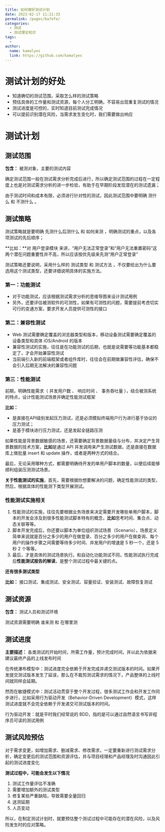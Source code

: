 ```yaml
---
title: 如何做好测试计划
date: 2023-02-17 11:21:33
permalink: /pages/ba7efe/
categories:
  - 测试
  - 测试理论知识
tags:
  - 
author: 
  name: kamalyes
  link: https://github.com/kamalyes
---
```

测试计划的好处
=======

*   知道确切的测试范围，采取怎么样的测试策略
*   预估具体的工作量和测试资源，每个人分工明确，不容易出现重复测试的情况
*   测试进度是可控的，实时知道目前测试完成情况
*   可以提前识别潜在风险，当需求发生变化时，我们需要做出响应

测试计划
====

测试范围
----

**包含：** 被测对象，主要的测试内容

确定测试范围一般在测试需求分析完成后进行，所以确定测试范围的过程在一定程度上也是对测试需求分析的进一步检验，有助于在早期阶段发现潜在的测试遗漏；

由于测试时间和成本有限，必须进行针对性的测试，因此测试范围中要明确 测什么 和 不测什么 。

测试策略
----

测试策略就是要明确 先测什么后测什么 和 如何来测 ，明确测试的重点，以及各项测试的先后顺序；

**比如：**对 用户登录模块 来讲，“用户无法正常登录”和“用户无法重置密码”这两个潜在问题重要性并不高，所以应该按优先级来先测“用户正常登录”

测试策略还要说明，采用什么样的 测试类型 和 测试方法 ，不仅要给出为什么要选用这个测试类型，还要详细说明具体的实施方法。

### 第一：功能测试

*   对于功能测试，应该根据测试需求分析的思维导图来设计测试用例
*   另外，还要评估被测软件的可测性，如果有可测性的问题，需要提前考虑切实可行的变通方案，要求开发人员提供可测性的接口

### 第二：兼容性测试

*   Web 测试需要确定覆盖的浏览器类型和版本，移动设备测试需要确定覆盖的设备类型和具体 iOS/Android 的版本
*   兼容性测试的实施，往往是在功能测试的后期，也就是说需要等功能基本都稳定了，才会开始兼容性测试
*   当前端引入新的前端框架或者组件库时，往往会在前期做兼容性评估，确保不会引入后期无法解决的兼容性问题

### 第三：性能测试

前期，明确性能需求（ 并发用户数 、 响应时间 、 事务吞吐量 ），结合被测系统的特点，设计性能测试场景并确定性能测试框架

**比如：**

*   是直接在API级别发起压力测试，还是必须模拟终端用户行为进行基于协议的压力测试；
*   是基于模块进行压力测试，还是发起全链路压测

如果性能是背景数据敏感的场景，还需要确定背景数据量级与分布，并决定产生背景数据的技术方案，**比如**是通过 API 并发调用来产生测试数据，还是直接在数据库上做批量 insert 和 update 操作，或者是两种方式的结合。

最后，无论采用哪种方式，都需要明确待开发的单用户脚本的数量，以便后续能够顺利组装压测测试场景。

**关于性能测试的实施**，首先，需要根据你想要解决的问题，确定性能测试的类型，然后，根据具体的性能测下类型开展测试。

### **性能测试实施相关**

1.  性能测试的实施，往往先要根据业务场景来决定需要开发哪些单用户脚本，脚本的开发会涉及到很多性能测试脚本特有的概念，**比如**思考时间、集合点、动态关联等等。
2.  脚本开发完成后，你还要以脚本为单位组织测试场景（Scenario），场景定义简单来说就是百分之多少的用户在做登录、百分之多少的用户在做查询、每个用户的操作步骤之间需要等待多少时间、并发用户的增速是 5 秒一个，还是 5 秒 2 个等等。
3.  最后，才是具体的测试场景执行。和自动化功能测试不同，性能测试执行完成后**性能测试报告的解读**，是整个测试过程中最关键的点。

**还有很多测试类型**

**比如：** 接口测试、集成测试、安全测试、容量验证、安装测试、故障恢复测试

测试资源
----

**包含：** 测试人员和测试环境

测试资源需要明确 谁来测 和 在哪里测 

测试进度
----

**主要描述：** 各类测试的开始时间，所需工作量，预计完成时间，并以此为依据来建议最终产品的上线发布时间

在传统瀑布模型中：测试进度完全依赖于开发完成并递交测试版本的时间。如果开发提交测试版本发生了延误，那么在不裁剪测试需求的情况下，产品整体的上线时间就同样会延期。

然而在敏捷模式中：测试活动贯穿于整个开发过程，很多测试工作会和开发工作同步进行，比如采用行为驱动开发（Behavior-Driven Development）模式，这样测试进度就不会完全依赖于开发递交可测试版本的时间。

行为驱动开发：就是平时我们经常说的 BDD，指的是可以通过自然语言书写非程序员可读的测试用例

测试风险预估
------

对于需求变更，如增加需求、删减需求、修改需求，一定要重新进行测试需求分析，确定变更后的测试范围和资源评估，并与项目经理和产品经理及时沟通因此引起的测试进度变化

**测试过程中，可能会发生以下情况**

1.  测试工作量评估不准确
2.  需要增加额外的测试类型
3.  修复某些严重缺陷，导致需要全量回归
4.  送测延期
5.  人员变动

所以，在制定测试计划时，就要预估整个测试过程中可能存在的潜在风险，以及风险发生时的应对策略。
